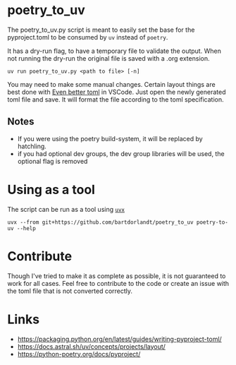 # poetry_to_uv

The poetry_to_uv.py script is meant to easily set the base for the pyproject.toml to be consumed by `uv` instead of `poetry`.

It has a dry-run flag, to have a temporary file to validate the output. When not running the dry-run the original file is saved with a .org extension.

    uv run poetry_to_uv.py <path to file> [-n]

You may need to make some manual changes. Certain layout things are best done with [Even better toml](https://marketplace.visualstudio.com/items?itemName=tamasfe.even-better-toml) in VSCode. Just open the newly generated toml file and save. It will format the file according to the toml specification.

## Notes
* If you were using the poetry build-system, it will be replaced by hatchling.
* if you had optional dev groups, the dev group libraries will be used, the optional flag is removed

# Using as a tool
The script can be run as a tool using [`uvx`](https://docs.astral.sh/uv/guides/tools/)

    uvx --from git+https://github.com/bartdorlandt/poetry_to_uv poetry-to-uv --help

# Contribute
Though I've tried to make it as complete as possible, it is not guaranteed to work for all cases. Feel free to contribute to the code or create an issue with the toml file that is not converted correctly.

# Links
* https://packaging.python.org/en/latest/guides/writing-pyproject-toml/
* https://docs.astral.sh/uv/concepts/projects/layout/
* https://python-poetry.org/docs/pyproject/

